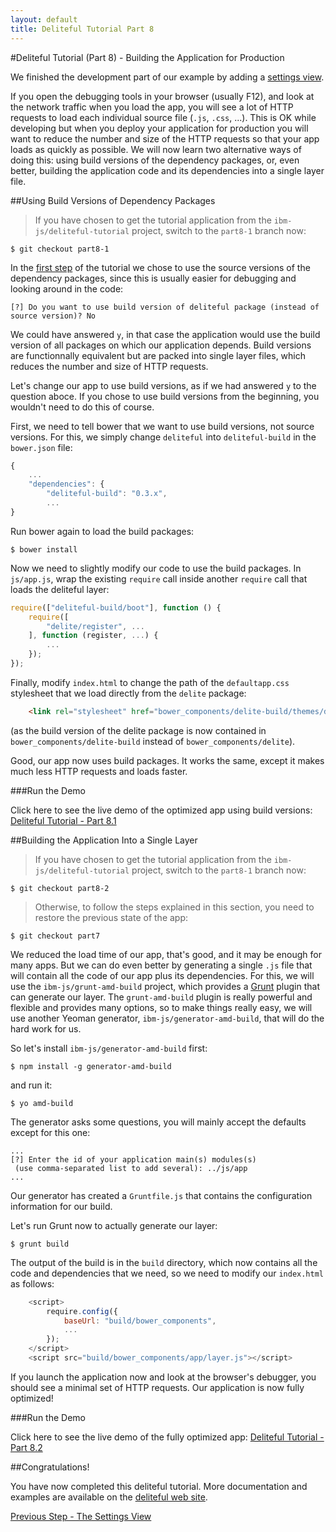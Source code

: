```yaml
---
layout: default
title: Deliteful Tutorial Part 8
---
```

#Deliteful Tutorial (Part 8) - Building the Application for Production

We finished the development part of our example by adding a [settings view](Part7SettingsView.md).

If you open the debugging tools in your browser (usually F12), and look at the network traffic when you load the app,
 you will see a lot of HTTP requests to load each individual source file (`.js`, `.css`,  ...).
 This is OK while developing but when you deploy your application for production you will want to reduce the number
 and size of the HTTP requests so that your app loads as quickly as possible. We will now learn two alternative ways
 of doing this: using build versions of the dependency packages, or, even better, building the application code and
 its dependencies into a single layer file.

##Using Build Versions of Dependency Packages

> If you have chosen to get the tutorial application from the `ibm-js/deliteful-tutorial` project,
switch to the `part8-1` branch now:

```
$ git checkout part8-1
```

In the [first step](Part1GettingStarted.md) of the tutorial we chose to use the source versions of the dependency
packages, since this is usually easier for debugging and looking around in the code:

```
[?] Do you want to use build version of deliteful package (instead of source version)? No
```

We could have answered `y`, in that case the application would use the build version of all packages on which our
application depends. Build versions are functionnally equivalent but are packed into single layer files,
which reduces the number and size of HTTP requests.

Let's change our app to use build versions, as if we had answered `y` to the question aboce. If you chose to use build
versions from the beginning, you wouldn't need to do this of course.

First, we need to tell bower that we want to use build versions, not source versions. For this,
we simply change `deliteful` into `deliteful-build` in the `bower.json` file:

```js
{
	...
	"dependencies": {
		"deliteful-build": "0.3.x",
		...
}
```

Run bower again to load the build packages:

```
$ bower install
```

Now we need to slightly modify our code to use the build packages. In `js/app.js`,
wrap the existing `require` call inside another `require` call that loads the deliteful layer:

```js
require(["deliteful-build/boot"], function () {
	require([
		"delite/register", ...
	], function (register, ...) {
        ...
    });
});
```

Finally, modify `index.html` to change the path of the `defaultapp.css` stylesheet that we load directly from the
`delite` package:

```html
    <link rel="stylesheet" href="bower_components/delite-build/themes/defaultapp.css">
```

(as the build version of the delite package is now contained in `bower_components/delite-build` instead of
`bower_components/delite`).

Good, our app now uses build packages. It works the same, except it makes much less HTTP requests and loads faster.

###Run the Demo

Click here to see the live demo of the optimized app using build versions:
[Deliteful Tutorial - Part 8.1](http://ibm-js.github.io/deliteful-tutorial/runnable/part8-1/index.html)

##Building the Application Into a Single Layer

> If you have chosen to get the tutorial application from the `ibm-js/deliteful-tutorial` project,
switch to the `part8-1` branch now:

```
$ git checkout part8-2
```

> Otherwise, to follow the steps explained in this section, you need to restore the previous state of the app:

```
$ git checkout part7
```

We reduced the load time of our app, that's good, and it may be enough for many apps. But we can do even better by
generating a single `.js` file that will contain all the code of our app plus its dependencies. For this,
we will use the `ibm-js/grunt-amd-build` project, which provides a [Grunt](gruntjs.com) plugin that can generate our
 layer. The `grunt-amd-build` plugin is really powerful and flexible and provides many options,
 so to make things really easy, we will use another Yeoman generator, `ibm-js/generator-amd-build`,
 that will do the hard work for us.

 So let's install `ibm-js/generator-amd-build` first:

 ```
 $ npm install -g generator-amd-build
 ```

and run it:

```
$ yo amd-build
```

The generator asks some questions, you will mainly accept the defaults except for this one:

```
...
[?] Enter the id of your application main(s) modules(s)
 (use comma-separated list to add several): ../js/app
...
```

Our generator has created a `Gruntfile.js` that contains the configuration information for our build.

Let's run Grunt now to actually generate our layer:

```
$ grunt build
```

The output of the build is in the `build` directory, which now contains all the code and dependencies that we need,
so we need to modify our `index.html` as follows:

```js
    <script>
        require.config({
            baseUrl: "build/bower_components",
            ...
        });
    </script>
    <script src="build/bower_components/app/layer.js"></script>
```

If you launch the application now and look at the browser's debugger, you should see a minimal set of HTTP requests.
Our application is now fully optimized!

###Run the Demo

Click here to see the live demo of the fully optimized app:
[Deliteful Tutorial - Part 8.2](http://ibm-js.github.io/deliteful-tutorial/runnable/part8-2/index.html)

##Congratulations!

You have now completed this deliteful tutorial. More documentation and examples are available on the
[deliteful web site](http://ibm-js.github.io/deliteful/index.html).

[Previous Step - The Settings View](Part7SettingsView.md)
